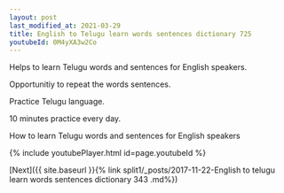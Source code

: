 ```yaml
---
layout: post
last_modified_at: 2021-03-29
title: English to Telugu learn words sentences dictionary 725 
youtubeId: 0M4yXA3w2Co
---
```

 
 
Helps to learn Telugu words and sentences for English speakers.

Opportunitiy to repeat the words sentences. 

Practice Telugu language. 
 
10 minutes practice every day. 
 
How to learn Telugu words and sentences for English speakers 
 
{% include youtubePlayer.html id=page.youtubeId %}
 
 
[Next]({{ site.baseurl }}{% link  split1/_posts/2017-11-22-English to telugu learn words sentences dictionary 343 .md%})
 
